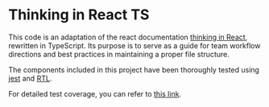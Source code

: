 # Thinking in React TS

This code is an adaptation of the react documentation [thinking in React](https://react.dev/learn/thinking-in-react), rewritten in TypeScript. Its purpose is to serve as a guide for team workflow directions and best practices in maintaining a proper file structure.

The components included in this project have been thoroughly tested using [jest](https://github.com/jestjs/jest) and [RTL](https://github.com/testing-library/react-testing-library).

For detailed test coverage, you can refer to [this link](https://huckbit.github.io/thinking-in-react-TS/).
